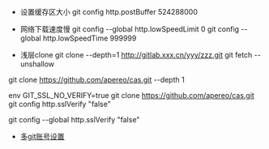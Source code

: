 * 设置缓存区大小
git config http.postBuffer 524288000
* 网络下载速度慢
git config --global http.lowSpeedLimit 0
git config --global http.lowSpeedTime 999999

* 浅层clone
git clone --depth=1 http://gitlab.xxx.cn/yyy/zzz.git
git fetch --unshallow

git clone https://github.com/apereo/cas.git --depth 1

env GIT_SSL_NO_VERIFY=true git clone https://github.com/apereo/cas.git
git config http.sslVerify "false"

git config  --global   http.sslVerify "false"

* [多git账号设置](https://www.cnblogs.com/popfisher/p/5731232.html)